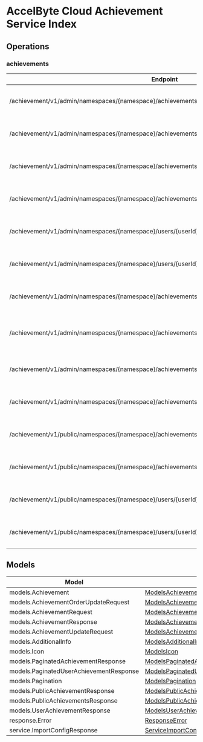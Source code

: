 [//]: # (<< Code generated. DO NOT EDIT!)

[//]: # (<< template file: accelbyte_cloud_py_codegen)

# AccelByte Cloud Achievement Service Index


## Operations

### achievements
| Endpoint | Method | ID | Class | Wrapper | Example |
|---|---|---|---|---|---|
| /achievement/v1/admin/namespaces/{namespace}/achievements | POST | AdminCreateNewAchievement | [AdminCreateNewAchievement](../accelbyte_py_sdk/api/achievement/operations/achievements/admin_create_new_achievement.py) | [admin_create_new_achievement](../accelbyte_py_sdk/api/achievement/wrappers/_achievements.py) | [accelbyte_py_sdk_cli achievement-admin-create-new-achievement](../samples/cli/accelbyte_py_sdk_cli/achievement/_admin_create_new_achievement.py) |
| /achievement/v1/admin/namespaces/{namespace}/achievements/{achievementCode} | DELETE | AdminDeleteAchievement | [AdminDeleteAchievement](../accelbyte_py_sdk/api/achievement/operations/achievements/admin_delete_achievement.py) | [admin_delete_achievement](../accelbyte_py_sdk/api/achievement/wrappers/_achievements.py) | [accelbyte_py_sdk_cli achievement-admin-delete-achievement](../samples/cli/accelbyte_py_sdk_cli/achievement/_admin_delete_achievement.py) |
| /achievement/v1/admin/namespaces/{namespace}/achievements/{achievementCode} | GET | AdminGetAchievement | [AdminGetAchievement](../accelbyte_py_sdk/api/achievement/operations/achievements/admin_get_achievement.py) | [admin_get_achievement](../accelbyte_py_sdk/api/achievement/wrappers/_achievements.py) | [accelbyte_py_sdk_cli achievement-admin-get-achievement](../samples/cli/accelbyte_py_sdk_cli/achievement/_admin_get_achievement.py) |
| /achievement/v1/admin/namespaces/{namespace}/achievements | GET | AdminListAchievements | [AdminListAchievements](../accelbyte_py_sdk/api/achievement/operations/achievements/admin_list_achievements.py) | [admin_list_achievements](../accelbyte_py_sdk/api/achievement/wrappers/_achievements.py) | [accelbyte_py_sdk_cli achievement-admin-list-achievements](../samples/cli/accelbyte_py_sdk_cli/achievement/_admin_list_achievements.py) |
| /achievement/v1/admin/namespaces/{namespace}/users/{userId}/achievements | GET | AdminListUserAchievements | [AdminListUserAchievements](../accelbyte_py_sdk/api/achievement/operations/achievements/admin_list_user_achievements.py) | [admin_list_user_achievements](../accelbyte_py_sdk/api/achievement/wrappers/_achievements.py) | [accelbyte_py_sdk_cli achievement-admin-list-user-achievements](../samples/cli/accelbyte_py_sdk_cli/achievement/_admin_list_user_achievements.py) |
| /achievement/v1/admin/namespaces/{namespace}/users/{userId}/achievements/{achievementCode}/unlock | PUT | AdminUnlockAchievement | [AdminUnlockAchievement](../accelbyte_py_sdk/api/achievement/operations/achievements/admin_unlock_achievement.py) | [admin_unlock_achievement](../accelbyte_py_sdk/api/achievement/wrappers/_achievements.py) | [accelbyte_py_sdk_cli achievement-admin-unlock-achievement](../samples/cli/accelbyte_py_sdk_cli/achievement/_admin_unlock_achievement.py) |
| /achievement/v1/admin/namespaces/{namespace}/achievements/{achievementCode} | PUT | AdminUpdateAchievement | [AdminUpdateAchievement](../accelbyte_py_sdk/api/achievement/operations/achievements/admin_update_achievement.py) | [admin_update_achievement](../accelbyte_py_sdk/api/achievement/wrappers/_achievements.py) | [accelbyte_py_sdk_cli achievement-admin-update-achievement](../samples/cli/accelbyte_py_sdk_cli/achievement/_admin_update_achievement.py) |
| /achievement/v1/admin/namespaces/{namespace}/achievements/{achievementCode} | PATCH | AdminUpdateAchievementListOrder | [AdminUpdateAchievementListOrder](../accelbyte_py_sdk/api/achievement/operations/achievements/admin_update_achievemen_d288a7.py) | [admin_update_achievement_list_order](../accelbyte_py_sdk/api/achievement/wrappers/_achievements.py) | [accelbyte_py_sdk_cli achievement-admin-update-achievement-list-order](../samples/cli/accelbyte_py_sdk_cli/achievement/_admin_update_achievemen_d288a7.py) |
| /achievement/v1/admin/namespaces/{namespace}/achievements/export | GET | ExportAchievements | [ExportAchievements](../accelbyte_py_sdk/api/achievement/operations/achievements/export_achievements.py) | [export_achievements](../accelbyte_py_sdk/api/achievement/wrappers/_achievements.py) | [accelbyte_py_sdk_cli achievement-export-achievements](../samples/cli/accelbyte_py_sdk_cli/achievement/_export_achievements.py) |
| /achievement/v1/admin/namespaces/{namespace}/achievements/import | POST | ImportAchievements | [ImportAchievements](../accelbyte_py_sdk/api/achievement/operations/achievements/import_achievements.py) | [import_achievements](../accelbyte_py_sdk/api/achievement/wrappers/_achievements.py) | [accelbyte_py_sdk_cli achievement-import-achievements](../samples/cli/accelbyte_py_sdk_cli/achievement/_import_achievements.py) |
| /achievement/v1/public/namespaces/{namespace}/achievements/{achievementCode} | GET | PublicGetAchievement | [PublicGetAchievement](../accelbyte_py_sdk/api/achievement/operations/achievements/public_get_achievement.py) | [public_get_achievement](../accelbyte_py_sdk/api/achievement/wrappers/_achievements.py) | [accelbyte_py_sdk_cli achievement-public-get-achievement](../samples/cli/accelbyte_py_sdk_cli/achievement/_public_get_achievement.py) |
| /achievement/v1/public/namespaces/{namespace}/achievements | GET | PublicListAchievements | [PublicListAchievements](../accelbyte_py_sdk/api/achievement/operations/achievements/public_list_achievements.py) | [public_list_achievements](../accelbyte_py_sdk/api/achievement/wrappers/_achievements.py) | [accelbyte_py_sdk_cli achievement-public-list-achievements](../samples/cli/accelbyte_py_sdk_cli/achievement/_public_list_achievements.py) |
| /achievement/v1/public/namespaces/{namespace}/users/{userId}/achievements | GET | PublicListUserAchievements | [PublicListUserAchievements](../accelbyte_py_sdk/api/achievement/operations/achievements/public_list_user_achievements.py) | [public_list_user_achievements](../accelbyte_py_sdk/api/achievement/wrappers/_achievements.py) | [accelbyte_py_sdk_cli achievement-public-list-user-achievements](../samples/cli/accelbyte_py_sdk_cli/achievement/_public_list_user_achievements.py) |
| /achievement/v1/public/namespaces/{namespace}/users/{userId}/achievements/{achievementCode}/unlock | PUT | PublicUnlockAchievement | [PublicUnlockAchievement](../accelbyte_py_sdk/api/achievement/operations/achievements/public_unlock_achievement.py) | [public_unlock_achievement](../accelbyte_py_sdk/api/achievement/wrappers/_achievements.py) | [accelbyte_py_sdk_cli achievement-public-unlock-achievement](../samples/cli/accelbyte_py_sdk_cli/achievement/_public_unlock_achievement.py) |


## Models
| Model | Class |
|---|---|
| models.Achievement | [ModelsAchievement](../accelbyte_py_sdk/api/achievement/models/models_achievement.py) |
| models.AchievementOrderUpdateRequest | [ModelsAchievementOrderUpdateRequest](../accelbyte_py_sdk/api/achievement/models/models_achievement_order_update_request.py) |
| models.AchievementRequest | [ModelsAchievementRequest](../accelbyte_py_sdk/api/achievement/models/models_achievement_request.py) |
| models.AchievementResponse | [ModelsAchievementResponse](../accelbyte_py_sdk/api/achievement/models/models_achievement_response.py) |
| models.AchievementUpdateRequest | [ModelsAchievementUpdateRequest](../accelbyte_py_sdk/api/achievement/models/models_achievement_update_request.py) |
| models.AdditionalInfo | [ModelsAdditionalInfo](../accelbyte_py_sdk/api/achievement/models/models_additional_info.py) |
| models.Icon | [ModelsIcon](../accelbyte_py_sdk/api/achievement/models/models_icon.py) |
| models.PaginatedAchievementResponse | [ModelsPaginatedAchievementResponse](../accelbyte_py_sdk/api/achievement/models/models_paginated_achievement_response.py) |
| models.PaginatedUserAchievementResponse | [ModelsPaginatedUserAchievementResponse](../accelbyte_py_sdk/api/achievement/models/models_paginated_user_achievement_response.py) |
| models.Pagination | [ModelsPagination](../accelbyte_py_sdk/api/achievement/models/models_pagination.py) |
| models.PublicAchievementResponse | [ModelsPublicAchievementResponse](../accelbyte_py_sdk/api/achievement/models/models_public_achievement_response.py) |
| models.PublicAchievementsResponse | [ModelsPublicAchievementsResponse](../accelbyte_py_sdk/api/achievement/models/models_public_achievements_response.py) |
| models.UserAchievementResponse | [ModelsUserAchievementResponse](../accelbyte_py_sdk/api/achievement/models/models_user_achievement_response.py) |
| response.Error | [ResponseError](../accelbyte_py_sdk/api/achievement/models/response_error.py) |
| service.ImportConfigResponse | [ServiceImportConfigResponse](../accelbyte_py_sdk/api/achievement/models/service_import_config_response.py) |
